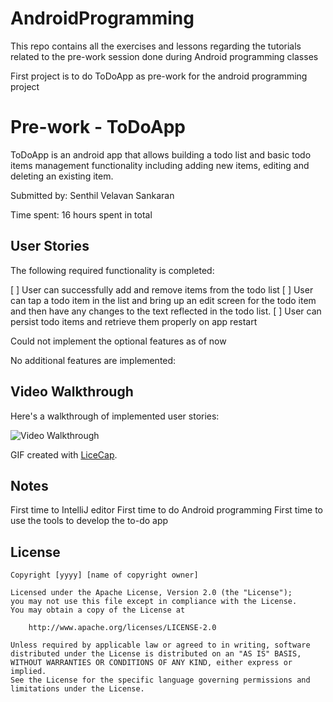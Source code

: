 # AndroidProgramming
This repo contains all the exercises and lessons regarding the tutorials related to the pre-work session done during Android programming classes

First project is to do ToDoApp as pre-work for the android programming project


# Pre-work - ToDoApp

ToDoApp is an android app that allows building a todo list and basic todo items management functionality including adding new items, editing and deleting an existing item.

Submitted by: Senthil Velavan Sankaran

Time spent: 16 hours spent in total

## User Stories

The following required functionality is completed:

 [ ] User can successfully add and remove items from the todo list
 [ ] User can tap a todo item in the list and bring up an edit screen for the todo item and then have any changes to the text reflected in the todo list.
 [ ] User can persist todo items and retrieve them properly on app restart

Could not implement the optional features as of now

No additional features are implemented:


## Video Walkthrough 

Here's a walkthrough of implemented user stories:

<img src='http://imgur.com/NQPsYf4' title='Video Walkthrough' width='' alt='Video Walkthrough' />

GIF created with [LiceCap](http://www.cockos.com/licecap/).

## Notes

First time to IntelliJ editor
First time to do Android programming
First time to use the tools to develop the to-do app

## License

    Copyright [yyyy] [name of copyright owner]

    Licensed under the Apache License, Version 2.0 (the "License");
    you may not use this file except in compliance with the License.
    You may obtain a copy of the License at

        http://www.apache.org/licenses/LICENSE-2.0

    Unless required by applicable law or agreed to in writing, software
    distributed under the License is distributed on an "AS IS" BASIS,
    WITHOUT WARRANTIES OR CONDITIONS OF ANY KIND, either express or implied.
    See the License for the specific language governing permissions and
    limitations under the License.
